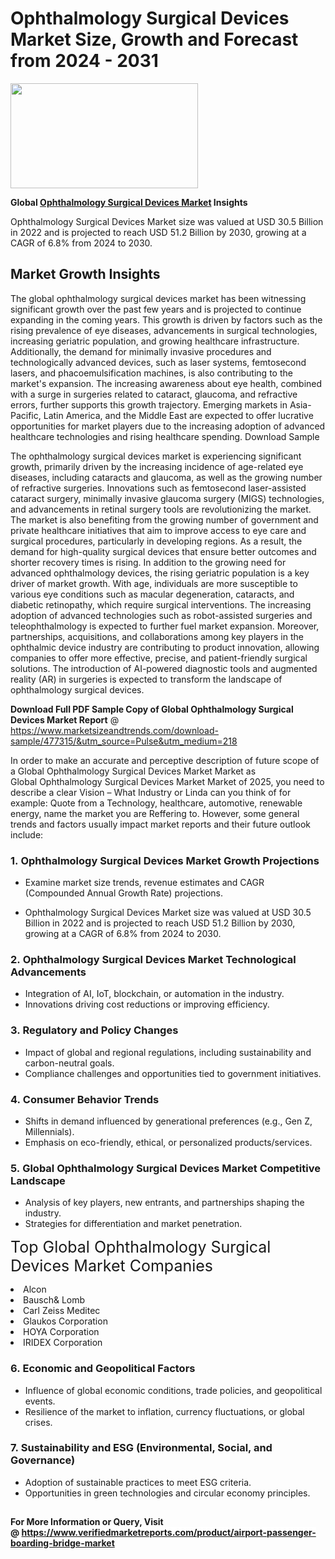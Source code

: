 <H1>Ophthalmology Surgical Devices Market Size, Growth and Forecast from 2024 - 2031</H1><img class="aligncenter size-medium wp-image-584254" src="https://thirdeyenews.in/wp-content/uploads/2024/09/Global-Market-Research-300x168.jpeg" alt="" width="300" height="168" /><p><strong>Global&nbsp;<a href="https://www.marketsizeandtrends.com/download-sample/477315/&amp;utm_source=Pulse&amp;utm_medium=218">Ophthalmology Surgical Devices Market</a> Insights</strong></p><p>Ophthalmology Surgical Devices Market size was valued at USD 30.5 Billion in 2022 and is projected to reach USD 51.2 Billion by 2030, growing at a CAGR of 6.8% from 2024 to 2030.</p><p><h2>Market Growth Insights</h2> <p>The global ophthalmology surgical devices market has been witnessing significant growth over the past few years and is projected to continue expanding in the coming years. This growth is driven by factors such as the rising prevalence of eye diseases, advancements in surgical technologies, increasing geriatric population, and growing healthcare infrastructure. Additionally, the demand for minimally invasive procedures and technologically advanced devices, such as laser systems, femtosecond lasers, and phacoemulsification machines, is also contributing to the market's expansion. The increasing awareness about eye health, combined with a surge in surgeries related to cataract, glaucoma, and refractive errors, further supports this growth trajectory. Emerging markets in Asia-Pacific, Latin America, and the Middle East are expected to offer lucrative opportunities for market players due to the increasing adoption of advanced healthcare technologies and rising healthcare spending. Download Sample</p> <p>The ophthalmology surgical devices market is experiencing significant growth, primarily driven by the increasing incidence of age-related eye diseases, including cataracts and glaucoma, as well as the growing number of refractive surgeries. Innovations such as femtosecond laser-assisted cataract surgery, minimally invasive glaucoma surgery (MIGS) technologies, and advancements in retinal surgery tools are revolutionizing the market. The market is also benefiting from the growing number of government and private healthcare initiatives that aim to improve access to eye care and surgical procedures, particularly in developing regions. As a result, the demand for high-quality surgical devices that ensure better outcomes and shorter recovery times is rising. In addition to the growing need for advanced ophthalmology devices, the rising geriatric population is a key driver of market growth. With age, individuals are more susceptible to various eye conditions such as macular degeneration, cataracts, and diabetic retinopathy, which require surgical interventions. The increasing adoption of advanced technologies such as robot-assisted surgeries and teleophthalmology is expected to further fuel market expansion. Moreover, partnerships, acquisitions, and collaborations among key players in the ophthalmic device industry are contributing to product innovation, allowing companies to offer more effective, precise, and patient-friendly surgical solutions. The introduction of AI-powered diagnostic tools and augmented reality (AR) in surgeries is expected to transform the landscape of ophthalmology surgical devices. </p><p><span class=""><strong>Download Full PDF Sample Copy of Global Ophthalmology Surgical Devices Market Report</strong> @ <a href="https://www.marketsizeandtrends.com/download-sample/477315/&amp;utm_source=Pulse&amp;utm_medium=218" target="_blank">https://www.marketsizeandtrends.com/download-sample/477315/&amp;utm_source=Pulse&amp;utm_medium=218</a></span></p><p>In order to make an accurate and perceptive description of future scope of a Global&nbsp;Ophthalmology Surgical Devices Market Market as Global&nbsp;Ophthalmology Surgical Devices Market Market of 2025, you need to describe a clear Vision &ndash; What Industry or Linda can you think of for example: Quote from a Technology, healthcare, automotive, renewable energy, name the market you are Reffering to. However, some general trends and factors usually impact market reports and their future outlook include:</p><h3>1.&nbsp;<strong>Ophthalmology Surgical Devices Market Growth Projections</strong></h3><ul><li>Examine market size trends, revenue estimates and CAGR (Compounded Annual Growth Rate) projections.</li><li><p>Ophthalmology Surgical Devices Market size was valued at USD 30.5 Billion in 2022 and is projected to reach USD 51.2 Billion by 2030, growing at a CAGR of 6.8% from 2024 to 2030.</p></li></ul><h3>2.&nbsp;<strong>Ophthalmology Surgical Devices Market Technological Advancements</strong></h3><ul><li>Integration of AI, IoT, blockchain, or automation in the industry.</li><li>Innovations driving cost reductions or improving efficiency.</li></ul><h3>3.&nbsp;<strong>Regulatory and Policy Changes</strong></h3><ul><li>Impact of global and regional regulations, including sustainability and carbon-neutral goals.</li><li>Compliance challenges and opportunities tied to government initiatives.</li></ul><h3>4.&nbsp;<strong>Consumer Behavior Trends</strong></h3><ul><li>Shifts in demand influenced by generational preferences (e.g., Gen Z, Millennials).</li><li>Emphasis on eco-friendly, ethical, or personalized products/services.</li></ul><h3>5.&nbsp;<strong>Global Ophthalmology Surgical Devices Market Competitive Landscape</strong></h3><ul><li>Analysis of key players, new entrants, and partnerships shaping the industry.</li><li>Strategies for differentiation and market penetration.</li></ul><p data-pm-slice="1 1 []"><span style="color: inherit; font-family: inherit; font-size: 25px;">Top Global Ophthalmology Surgical Devices Market Companies</span></p><div class="" data-test-id=""><p><li>Alcon</li><li> Bausch& Lomb</li><li> Carl Zeiss Meditec</li><li> Glaukos Corporation</li><li> HOYA Corporation</li><li> IRIDEX Corporation</li></p></div><h3>6.&nbsp;<strong>Economic and Geopolitical Factors</strong></h3><ul><li>Influence of global economic conditions, trade policies, and geopolitical events.</li><li>Resilience of the market to inflation, currency fluctuations, or global crises.</li></ul><h3>7.&nbsp;<strong>Sustainability and ESG (Environmental, Social, and Governance)</strong></h3><ul><li>Adoption of sustainable practices to meet ESG criteria.</li><li>Opportunities in green technologies and circular economy principles.</li></ul><h2><strong style="font-size: 14px;">For More Information or Query, Visit @&nbsp;</strong><a style="background-color: #ffffff; font-size: 14px;" href="https://www.marketsizeandtrends.com/report/ophthalmology-surgical-devices-market/" target="_blank">https://www.verifiedmarketreports.com/product/airport-passenger-boarding-bridge-market</a></h2>
